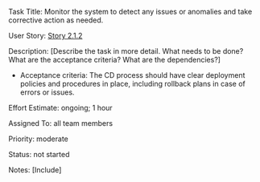 Task Title: Monitor the system to detect any issues or anomalies and take corrective action as needed.
 
User Story: [Story 2.1.2](../../stories/story_2.1.2.md)

Description: [Describe the task in more detail. What needs to be done? What are the acceptance criteria? What are the dependencies?]
* Acceptance criteria: The CD process should have clear deployment policies and procedures in place, including rollback plans in case of errors or issues.

Effort Estimate: ongoing; 1 hour

Assigned To: all team members

Priority: moderate

Status: not started

Notes: [Include]